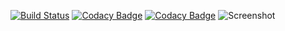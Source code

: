 [![Build Status](https://travis-ci.org/SemenTsinsky/filmSearch.svg?branch=master)](https://travis-ci.org/SemenTsinsky/filmSearch)
[![Codacy Badge](https://api.codacy.com/project/badge/Grade/77c30b1591fc473ab4133c88295e1dd6)](https://www.codacy.com/app/SemenTsinsky/filmSearch?utm_source=github.com&amp;utm_medium=referral&amp;utm_content=SemenTsinsky/filmSearch&amp;utm_campaign=Badge_Grade)
[![Codacy Badge](https://api.codacy.com/project/badge/Coverage/77c30b1591fc473ab4133c88295e1dd6)](https://www.codacy.com/app/SemenTsinsky/filmSearch?utm_source=github.com&utm_medium=referral&utm_content=SemenTsinsky/filmSearch&utm_campaign=Badge_Coverage)
![Screenshot](umlDiargam.png)